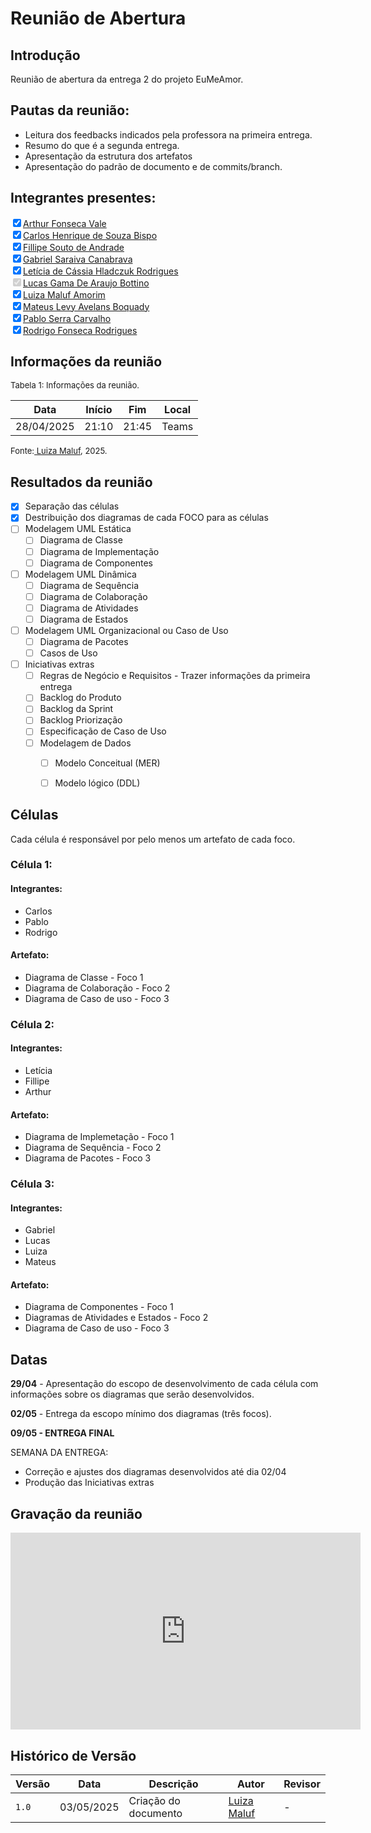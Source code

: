 
# Reunião de Abertura

## Introdução

Reunião de abertura da entrega 2 do projeto EuMeAmor.

## Pautas da reunião:

- Leitura dos feedbacks indicados pela professora na primeira entrega.
- Resumo do que é a segunda entrega.
- Apresentação da estrutura dos artefatos
- Apresentação do padrão de documento e de commits/branch.

## Integrantes presentes:

<label><input type="checkbox" checked abled>[Arthur Fonseca Vale](https://github.com/arthurfonsecaa)</label><br>
<label><input type="checkbox" checked abled>[Carlos Henrique de Souza Bispo](https://github.com/carlinn1)</label><br>
<label><input type="checkbox" checked abled>[Fillipe Souto de Andrade](https://github.com/fillipeb50)</label><br>
<label><input type="checkbox" checked abled>[Gabriel Saraiva Canabrava](https://github.com/gabrielsarcan)</label><br>
<label><input type="checkbox" checked abled>[Letícia de Cássia Hladczuk Rodrigues](https://github.com/HladczukLe)</label><br>
<label><input type="checkbox" checked disabled>[Lucas Gama De Araujo Bottino](https://github.com/bottinolucas)</label><br>
<label><input type="checkbox" checked abled>[Luiza Maluf Amorim](https://github.com/LuizaMaluf)</label><br>
<label><input type="checkbox" checked abled>[Mateus Levy Avelans Boquady](https://github.com/mateus9levy)</label><br>
<label><input type="checkbox" checked abled>[Pablo Serra Carvalho](https://github.com/Pabloserrapxx)</label><br>
<label><input type="checkbox" checked abled>[Rodrigo Fonseca Rodrigues](https://github.com/rodfon3301)</label><br>


## Informações da reunião

<font size="2" >

<p > Tabela 1: Informações da reunião. </p>

</font>

| Data | Início | Fim | Local |
|:-:|:-:|:-:|:-:|
| 28/04/2025  | 21:10 | 21:45  | Teams |

<font size="2" >

<p>Fonte:<a href= "https://github.com/LuizaMaluf"> Luiza Maluf</a>, 2025.</p>

</font>

## Resultados da reunião 

- [x]  Separação das células
- [x]  Destribuição dos diagramas de cada FOCO para as células
- [ ]  Modelagem UML Estática
    - [ ]  Diagrama de Classe
    - [ ]  Diagrama de Implementação
    - [ ]  Diagrama de Componentes
- [ ]  Modelagem UML Dinâmica
    - [ ]  Diagrama de Sequência
    - [ ]  Diagrama de Colaboração
    - [ ]  Diagrama de Atividades
    - [ ]  Diagrama de Estados
- [ ]  Modelagem UML Organizacional ou Caso de Uso
    - [ ]  Diagrama de Pacotes
    - [ ]  Casos de Uso
- [ ]  Iniciativas extras
    - [ ]  Regras de Negócio e Requisitos - Trazer informações da primeira entrega
    - [ ]  Backlog do Produto
    - [ ]  Backlog da Sprint
    - [ ]  Backlog Priorização
    - [ ]  Especificação de Caso de Uso
    - [ ]  Modelagem de Dados
        - [ ]  Modelo Conceitual (MER)
        - [ ]  Modelo lógico (DDL)


## Células

Cada célula é responsável por pelo menos um artefato de cada foco.

### Célula 1:

#### Integrantes: 

- Carlos
- Pablo
- Rodrigo

#### Artefato:

- Diagrama de Classe - Foco 1
- Diagrama de Colaboração - Foco 2
- Diagrama de Caso de uso - Foco 3

### Célula 2:

#### Integrantes: 

- Letícia
- Fillipe
- Arthur

#### Artefato:

- Diagrama de Implemetação - Foco 1
- Diagrama de Sequência - Foco 2
- Diagrama de Pacotes - Foco 3

### Célula 3:

#### Integrantes: 

- Gabriel
- Lucas
- Luiza
- Mateus

#### Artefato:

- Diagrama de Componentes  - Foco 1
- Diagramas de Atividades e Estados - Foco 2
- Diagrama de Caso de uso - Foco 3

## Datas

**29/04** - Apresentação do escopo de desenvolvimento de cada célula com informações sobre os diagramas que serão desenvolvidos.

**02/05** - Entrega da escopo mínimo dos diagramas (três focos).

**09/05 - ENTREGA FINAL**

SEMANA DA ENTREGA:

- Correção e ajustes dos diagramas desenvolvidos até dia 02/04
- Produção das Iniciativas extras

## Gravação da reunião

<iframe width="560" height="315" src="https://www.youtube.com/embed/kVQ4lP0Nl_U?si=7k8hOPphl0w_kTcT" title="YouTube video player" frameborder="0" allow="accelerometer; autoplay; clipboard-write; encrypted-media; gyroscope; picture-in-picture; web-share" referrerpolicy="strict-origin-when-cross-origin" allowfullscreen></iframe>

## Histórico de Versão

| Versão | Data | Descrição | Autor | Revisor|
|--------|------|-----------|-------|--------|
|`1.0`| 03/05/2025 | Criação do documento| [Luiza Maluf]()| - |

